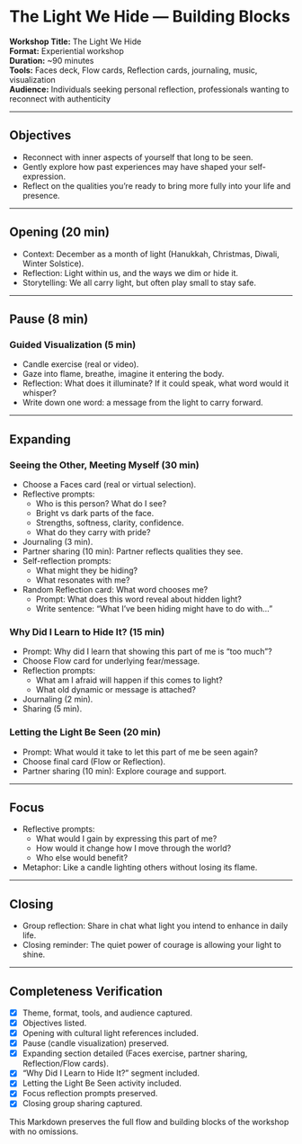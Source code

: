 # The Light We Hide — Building Blocks

**Workshop Title:** The Light We Hide  
**Format:** Experiential workshop  
**Duration:** ~90 minutes  
**Tools:** Faces deck, Flow cards, Reflection cards, journaling, music, visualization  
**Audience:** Individuals seeking personal reflection, professionals wanting to reconnect with authenticity  

---

## Objectives
- Reconnect with inner aspects of yourself that long to be seen.  
- Gently explore how past experiences may have shaped your self-expression.  
- Reflect on the qualities you’re ready to bring more fully into your life and presence.  

---

## Opening (20 min)
- Context: December as a month of light (Hanukkah, Christmas, Diwali, Winter Solstice).  
- Reflection: Light within us, and the ways we dim or hide it.  
- Storytelling: We all carry light, but often play small to stay safe.  

---

## Pause (8 min)
### Guided Visualization (5 min)
- Candle exercise (real or video).  
- Gaze into flame, breathe, imagine it entering the body.  
- Reflection: What does it illuminate? If it could speak, what word would it whisper?  
- Write down one word: a message from the light to carry forward.  

---

## Expanding

### Seeing the Other, Meeting Myself (30 min)
- Choose a Faces card (real or virtual selection).  
- Reflective prompts:  
  - Who is this person? What do I see?  
  - Bright vs dark parts of the face.  
  - Strengths, softness, clarity, confidence.  
  - What do they carry with pride?  
- Journaling (3 min).  
- Partner sharing (10 min): Partner reflects qualities they see.  
- Self-reflection prompts:  
  - What might they be hiding?  
  - What resonates with me?  
- Random Reflection card: What word chooses me?  
  - Prompt: What does this word reveal about hidden light?  
  - Write sentence: “What I’ve been hiding might have to do with…”  

### Why Did I Learn to Hide It? (15 min)
- Prompt: Why did I learn that showing this part of me is “too much”?  
- Choose Flow card for underlying fear/message.  
- Reflection prompts:  
  - What am I afraid will happen if this comes to light?  
  - What old dynamic or message is attached?  
- Journaling (2 min).  
- Sharing (5 min).  

### Letting the Light Be Seen (20 min)
- Prompt: What would it take to let this part of me be seen again?  
- Choose final card (Flow or Reflection).  
- Partner sharing (10 min): Explore courage and support.  

---

## Focus
- Reflective prompts:  
  - What would I gain by expressing this part of me?  
  - How would it change how I move through the world?  
  - Who else would benefit?  
- Metaphor: Like a candle lighting others without losing its flame.  

---

## Closing
- Group reflection: Share in chat what light you intend to enhance in daily life.  
- Closing reminder: The quiet power of courage is allowing your light to shine.  

---

## Completeness Verification
- [x] Theme, format, tools, and audience captured.  
- [x] Objectives listed.  
- [x] Opening with cultural light references included.  
- [x] Pause (candle visualization) preserved.  
- [x] Expanding section detailed (Faces exercise, partner sharing, Reflection/Flow cards).  
- [x] “Why Did I Learn to Hide It?” segment included.  
- [x] Letting the Light Be Seen activity included.  
- [x] Focus reflection prompts preserved.  
- [x] Closing group sharing captured.  

This Markdown preserves the full flow and building blocks of the workshop with no omissions.
